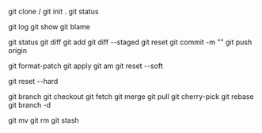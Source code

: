 git clone <url> / git init .
git status

git log
git show <commit>
git blame

git status
git diff
git add
git diff --staged
git reset <file>
git commit -m "<message>"
git push origin <branch-name>

git format-patch <commit-sha>
git apply <patch-file>
git am <patch-file>
git reset --soft <commit-sha>

git reset --hard <commit-sha>

git branch
git checkout <branch-name>
git fetch <branch-name>
git merge <branch-name>
git pull <branch-name>
git cherry-pick <commit-sha>
git rebase <branch-name>
git branch -d <branch-name>

git mv
git rm
git stash